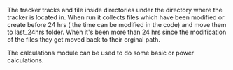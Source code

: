 The tracker tracks and file inside directories under the directory where the tracker is located in. When run it collects files which have been modified or create before 24 hrs ( the time can be modified in the code) and move them to last_24hrs folder. When it's been more than 24 hrs since the modification of the files they get moved back to their orginal path.

The calculations module can be used to do some basic or power calculations.